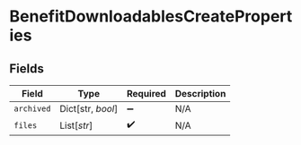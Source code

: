 # BenefitDownloadablesCreateProperties


## Fields

| Field              | Type               | Required           | Description        |
| ------------------ | ------------------ | ------------------ | ------------------ |
| `archived`         | Dict[str, *bool*]  | :heavy_minus_sign: | N/A                |
| `files`            | List[*str*]        | :heavy_check_mark: | N/A                |
